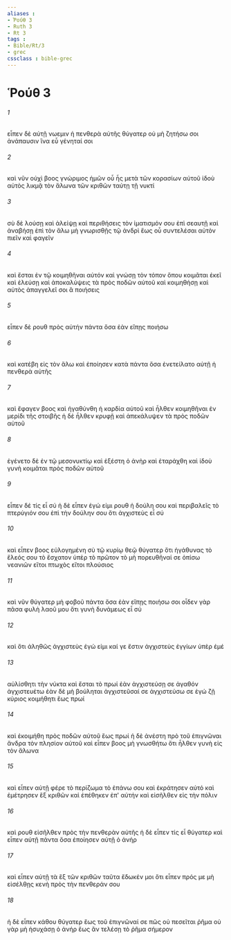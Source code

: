 ```yaml
---
aliases : 
- Ῥούθ 3
- Ruth 3
- Rt 3
tags : 
- Bible/Rt/3
- grec
cssclass : bible-grec
---
```


# Ῥούθ 3

###### 1
εἶπεν δὲ αὐτῇ νωεμιν ἡ πενθερὰ αὐτῆς θύγατερ οὐ μὴ ζητήσω σοι ἀνάπαυσιν ἵνα εὖ γένηταί σοι
###### 2
καὶ νῦν οὐχὶ βοος γνώριμος ἡμῶν οὗ ἦς μετὰ τῶν κορασίων αὐτοῦ ἰδοὺ αὐτὸς λικμᾷ τὸν ἅλωνα τῶν κριθῶν ταύτῃ τῇ νυκτί
###### 3
σὺ δὲ λούσῃ καὶ ἀλείψῃ καὶ περιθήσεις τὸν ἱματισμόν σου ἐπὶ σεαυτῇ καὶ ἀναβήσῃ ἐπὶ τὸν ἅλω μὴ γνωρισθῇς τῷ ἀνδρὶ ἕως οὗ συντελέσαι αὐτὸν πιεῖν καὶ φαγεῖν
###### 4
καὶ ἔσται ἐν τῷ κοιμηθῆναι αὐτόν καὶ γνώσῃ τὸν τόπον ὅπου κοιμᾶται ἐκεῖ καὶ ἐλεύσῃ καὶ ἀποκαλύψεις τὰ πρὸς ποδῶν αὐτοῦ καὶ κοιμηθήσῃ καὶ αὐτὸς ἀπαγγελεῖ σοι ἃ ποιήσεις
###### 5
εἶπεν δὲ ρουθ πρὸς αὐτήν πάντα ὅσα ἐὰν εἴπῃς ποιήσω
###### 6
καὶ κατέβη εἰς τὸν ἅλω καὶ ἐποίησεν κατὰ πάντα ὅσα ἐνετείλατο αὐτῇ ἡ πενθερὰ αὐτῆς
###### 7
καὶ ἔφαγεν βοος καὶ ἠγαθύνθη ἡ καρδία αὐτοῦ καὶ ἦλθεν κοιμηθῆναι ἐν μερίδι τῆς στοιβῆς ἡ δὲ ἦλθεν κρυφῇ καὶ ἀπεκάλυψεν τὰ πρὸς ποδῶν αὐτοῦ
###### 8
ἐγένετο δὲ ἐν τῷ μεσονυκτίῳ καὶ ἐξέστη ὁ ἀνὴρ καὶ ἐταράχθη καὶ ἰδοὺ γυνὴ κοιμᾶται πρὸς ποδῶν αὐτοῦ
###### 9
εἶπεν δέ τίς εἶ σύ ἡ δὲ εἶπεν ἐγώ εἰμι ρουθ ἡ δούλη σου καὶ περιβαλεῖς τὸ πτερύγιόν σου ἐπὶ τὴν δούλην σου ὅτι ἀγχιστεὺς εἶ σύ
###### 10
καὶ εἶπεν βοος εὐλογημένη σὺ τῷ κυρίῳ θεῷ θύγατερ ὅτι ἠγάθυνας τὸ ἔλεός σου τὸ ἔσχατον ὑπὲρ τὸ πρῶτον τὸ μὴ πορευθῆναί σε ὀπίσω νεανιῶν εἴτοι πτωχὸς εἴτοι πλούσιος
###### 11
καὶ νῦν θύγατερ μὴ φοβοῦ πάντα ὅσα ἐὰν εἴπῃς ποιήσω σοι οἶδεν γὰρ πᾶσα φυλὴ λαοῦ μου ὅτι γυνὴ δυνάμεως εἶ σύ
###### 12
καὶ ὅτι ἀληθῶς ἀγχιστεὺς ἐγώ εἰμι καί γε ἔστιν ἀγχιστεὺς ἐγγίων ὑπὲρ ἐμέ
###### 13
αὐλίσθητι τὴν νύκτα καὶ ἔσται τὸ πρωί ἐὰν ἀγχιστεύσῃ σε ἀγαθόν ἀγχιστευέτω ἐὰν δὲ μὴ βούληται ἀγχιστεῦσαί σε ἀγχιστεύσω σε ἐγώ ζῇ κύριος κοιμήθητι ἕως πρωί
###### 14
καὶ ἐκοιμήθη πρὸς ποδῶν αὐτοῦ ἕως πρωί ἡ δὲ ἀνέστη πρὸ τοῦ ἐπιγνῶναι ἄνδρα τὸν πλησίον αὐτοῦ καὶ εἶπεν βοος μὴ γνωσθήτω ὅτι ἦλθεν γυνὴ εἰς τὸν ἅλωνα
###### 15
καὶ εἶπεν αὐτῇ φέρε τὸ περίζωμα τὸ ἐπάνω σου καὶ ἐκράτησεν αὐτό καὶ ἐμέτρησεν ἓξ κριθῶν καὶ ἐπέθηκεν ἐπ' αὐτήν καὶ εἰσῆλθεν εἰς τὴν πόλιν
###### 16
καὶ ρουθ εἰσῆλθεν πρὸς τὴν πενθερὰν αὐτῆς ἡ δὲ εἶπεν τίς εἶ θύγατερ καὶ εἶπεν αὐτῇ πάντα ὅσα ἐποίησεν αὐτῇ ὁ ἀνήρ
###### 17
καὶ εἶπεν αὐτῇ τὰ ἓξ τῶν κριθῶν ταῦτα ἔδωκέν μοι ὅτι εἶπεν πρός με μὴ εἰσέλθῃς κενὴ πρὸς τὴν πενθεράν σου
###### 18
ἡ δὲ εἶπεν κάθου θύγατερ ἕως τοῦ ἐπιγνῶναί σε πῶς οὐ πεσεῖται ῥῆμα οὐ γὰρ μὴ ἡσυχάσῃ ὁ ἀνήρ ἕως ἂν τελέσῃ τὸ ῥῆμα σήμερον
